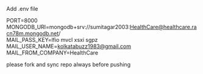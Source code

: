 Add .env file

PORT=8000  
MONGODB_URI=mongodb+srv://sumitagar2003:HealthCare@healthcare.racn78m.mongodb.net/  
MAIL_PASS_KEY=lfio mvcl xsxi sgpz  
MAIL_USER_NAME=kolkatabuzz1983@gmail.com  
MAIL_FROM_COMPANY=HealthCare  

please fork and sync repo always before pushing
